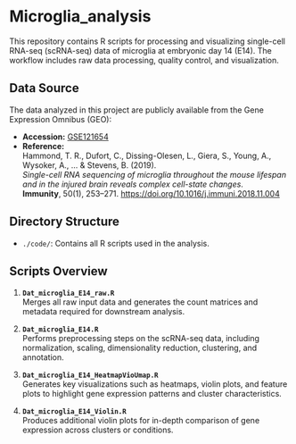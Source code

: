 # Microglia_analysis

This repository contains R scripts for processing and visualizing single-cell RNA-seq (scRNA-seq) data of microglia at embryonic day 14 (E14). The workflow includes raw data processing, quality control, and visualization.

## Data Source

The data analyzed in this project are publicly available from the Gene Expression Omnibus (GEO):

- **Accession:** [GSE121654](https://www.ncbi.nlm.nih.gov/geo/query/acc.cgi?acc=GSE121654)  
- **Reference:**  
  Hammond, T. R., Dufort, C., Dissing-Olesen, L., Giera, S., Young, A., Wysoker, A., ... & Stevens, B. (2019).  
  *Single-cell RNA sequencing of microglia throughout the mouse lifespan and in the injured brain reveals complex cell-state changes*.  
  **Immunity**, 50(1), 253–271. https://doi.org/10.1016/j.immuni.2018.11.004

## Directory Structure

- `./code/`: Contains all R scripts used in the analysis.

## Scripts Overview

1. **`Dat_microglia_E14_raw.R`**  
   Merges all raw input data and generates the count matrices and metadata required for downstream analysis.

2. **`Dat_microglia_E14.R`**  
   Performs preprocessing steps on the scRNA-seq data, including normalization, scaling, dimensionality reduction, clustering, and annotation.

3. **`Dat_microglia_E14_HeatmapVioUmap.R`**  
   Generates key visualizations such as heatmaps, violin plots, and feature plots to highlight gene expression patterns and cluster characteristics.

4. **`Dat_microglia_E14_Violin.R`**  
   Produces additional violin plots for in-depth comparison of gene expression across clusters or conditions.
